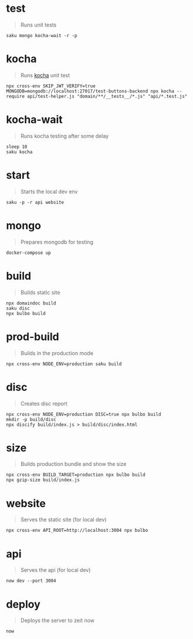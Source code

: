 <!-- saku v1.2.0 -->
# test
> Runs unit tests

    saku mongo kocha-wait -r -p

# kocha
> Runs [kocha](https://npm.im/kocha) unit test

    npx cross-env SKIP_JWT_VERIFY=true MONGODB=mongodb://localhost:27017/test-buttons-backend npx kocha --require api/test-helper.js "domain/**/__tests__/*.js" "api/*.test.js"

# kocha-wait
> Runs kocha testing after some delay

    sleep 10
    saku kocha

# start
> Starts the local dev env

    saku -p -r api website

# mongo
> Prepares mongodb for testing

    docker-compose up

# build
> Builds static site

    npx domaindoc build
    saku disc
    npx bulbo build

# prod-build
> Builds in the production mode

    npx cross-env NODE_ENV=production saku build

# disc
> Creates disc report

    npx cross-env NODE_ENV=production DISC=true npx bulbo build
    mkdir -p build/disc
    npx discify build/index.js > build/disc/index.html

# size
> Builds production bundle and show the size

    npx cross-env BUILD_TARGET=production npx bulbo build
    npx gzip-size build/index.js

# website
> Serves the static site (for local dev)

    npx cross-env API_ROOT=http://localhost:3004 npx bulbo

# api
> Serves the api (for local dev)

    now dev --port 3004

# deploy
> Deploys the server to zeit now

    now
